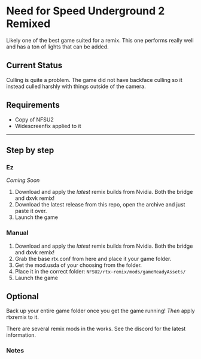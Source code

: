 # Need for Speed Underground 2 Remixed

<!-- Brief discription -->
Likely one of the best game suited for a remix. This one performs really well and has a ton of lights that can be added.

## Current Status

<!-- Describe how the game functions with the remix modificaitons. Is it wonky and barely playable or could one consider a full playthrough possible? Make sure to warn of any flashing lights! -->

Culling is quite a problem. The game did not have backface culling so it instead culled harshly with things outside of the camera.


## Requirements

<!-- Table of Requirements
| Program | Notes |
| - | - |
| XYZ | Foobar | -->

- Copy of NFSU2
- Widescreenfix applied to it

---

## Step by step

<!-- List out the steps required to get working. Make sure to refer to the specific game `folders` that each `file` or action takes place in. Refer to the repo as _this_ folder. -->


### Ez
_Coming Soon_
1. Download and apply the _latest_ remix builds from Nvidia. Both the bridge and dxvk remix!
2. Download the latest release from this repo, open the archive and just paste it over.
3. Launch the game

### Manual
1. Download and apply the _latest_ remix builds from Nvidia. Both the bridge and dxvk remix!
2. Grab the base rtx.conf from here and place it your game folder.
2. Get the mod.usda of your choosing from the folder.
3. Place it in the correct folder: `NFSU2/rtx-remix/mods/gameReadyAssets/`
5. Launch the game

## Optional

<!-- Describe any optional programs or steps here. Commonly, it's adding an `asi` mod to the game requiring this brief discription:

Widescreen fix:
> This game has a Widescreenfix available! This greatly enhances the core game to improve compatiablity with modern systems and allows for easy window mode amoung other things. In order to use both RTXRemix and the Widescreenfix, rename `d3d9.dll` from the RTXRemix files to `d3d9.asi`. You can configure the Widescreenfix in the `scripts` folder.

Silentpatch:
> This game has a Silentpatch available! This greatly enhances the core game to improve compatiablity with modern systems and allows for easy window mode amoung other things. In order to use both RTXRemix and the Silentpatch, rename `d3d9.dll` from the RTXRemix files to `d3d9.asi`. You can configure Silentpatch in the `scripts` folder. -->

Back up your entire game folder once you get the game running! _Then_ apply rtxremix to it.

There are several remix mods in the works. See the discord for the latest information.

### Notes

<!-- List things things that don't fit anywhere else. --> 